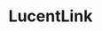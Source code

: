 ---
title: "LucentLink"
# Profile settings
profileImage: "images/img.jpg"        # path under static/
name: "cx48"
description: "Security Analyst | Frontend Developer | Content Writer"
socials:
  - url: "https://twitter.com/yourhandle"
    icon: "fab fa-twitter"
  - url: "https://instagram.com/yourhandle"
    icon: "fab fa-instagram"
  - url: "https://github.com/you"
    icon: "fab fa-github"
  - url: "https://linkedin.com/in/yourhandle"
    icon: "fab fa-linkedin"
  - url: "https://youtube.com/yourchannel"
    icon: "fab fa-youtube"

# You can add as many links as you want!

# Link cards
links:
  - href: "https://your.site"
    icon: "fas fa-globe"
    title: "Personal Website"
    description: "Check out my portfolio"
  - href: "https://blog.your.site"
    icon: "fas fa-blog"
    title: "My Blog"
    description: "Read my latest articles"
  - href: "https://github.com/you"
    icon: "fab fa-github"
    title: "GitHub"
    description: "Explore my open-source projects"
  - href: "https://youtube.com/yourchannel"
    icon: "fab fa-youtube"
    title: "YouTube Channel"
    description: "Watch my tutorials"
  - href: "https://course.your.site"
    icon: "fas fa-book"
    title: "Online Course"
    description: "Learn web development"
  - href: "https://buymeacoffee.com/you"
    icon: "fas fa-coffee"
    title: "Buy Me a Coffee"
    description: "Support my work"
  - href: "mailto:you@example.com"
    icon: "fas fa-envelope"
    title: "Contact Me"
    description: "For collaborations"
  - href: "https://newsletter.your.site"
    icon: "fas fa-newspaper"
    title: "Newsletter"
    description: "Subscribe for updates"
  - href: "https://podcast.your.site"
    icon: "fas fa-podcast"
    title: "Podcast"
    description: "Listen to my show"

# Spotify playlist embed. You can add embed by rigth clicking on your spotify playlist -> Share -> Copy embed. After copying the embed, replace it with the iframe below.
spotifyPlaylist:
  iframe: '<iframe style="border-radius:12px" src="https://open.spotify.com/embed/playlist/6zcsSLDrLiCpX8KDzNiIhS?utm_source=generator" width="100%" height="152" frameborder="0" allow="autoplay; clipboard-write; encrypted-media; fullscreen; picture-in-picture" loading="lazy"></iframe>'

# Messaging Etiquette. You can add new rules as per your needs.
messaging:
  title: "Messaging Etiquette"
  items:
    - icon: "fas fa-check-circle"
      color: "text-green-400"
      text: "Please include context about why you're reaching out and how I can help."
    - icon: "fas fa-check-circle"
      color: "text-green-400"
      text: "For collaboration requests, include details about the project scope and timeline."
    - icon: "fas fa-check-circle"
      color: "text-green-400"
      text: "I typically respond within 2-3 business days for professional inquiries."
    - icon: "fas fa-times-circle"
      color: "text-red-400"
      text: "Please don't send unsolicited sales pitches or recruitment messages."


#  REMOVE "How to Customize This Page" section by removing the line "{{ partial "Instructions.html" . }}" in index.html file under layouts/


# About section (optional section)

# about:
#   title: "About Me"
#   sections:
#     - heading: "Professional Background"
#       content: "I'm a full-stack developer with 5+ years of experience building web applications. Specialized in JavaScript frameworks and cloud architecture."
#     # - heading: "Current Focus"
#     #   content: "Currently working on open-source tools to improve developer productivity and accessibility in web development."
#     # - heading: "Personal Interests"
#     #   content: "When not coding, I enjoy photography, hiking, and contributing to local tech communities through mentorship programs."
---